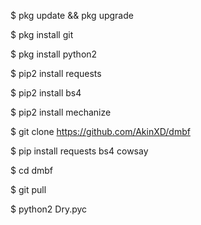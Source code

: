 


$ pkg update && pkg upgrade

$ pkg install git

$ pkg install python2

$ pip2 install requests

$ pip2 install bs4

$ pip2 install mechanize

$ git clone https://github.com/AkinXD/dmbf

$ pip install requests bs4 cowsay

$ cd dmbf

$ git pull

$ python2 Dry.pyc


